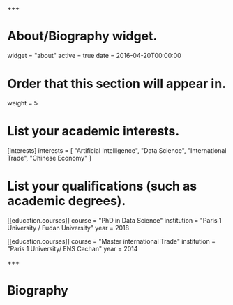 +++
# About/Biography widget.
widget = "about"
active = true
date = 2016-04-20T00:00:00

# Order that this section will appear in.
weight = 5

# List your academic interests.
[interests]
  interests = [
    "Artificial Intelligence",
    "Data Science",
    "International Trade",
   "Chinese Economy"
  ]

# List your qualifications (such as academic degrees).
[[education.courses]]
  course = "PhD in Data Science"
  institution = "Paris 1 University / Fudan University"
  year = 2018

[[education.courses]]
  course = "Master international Trade"
  institution = "Paris 1 University/ ENS Cachan"
  year = 2014

+++

# Biography
